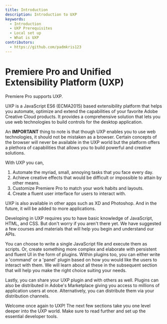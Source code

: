 ```yaml
---
title: Introduction
description: Introduction to UXP
keywords:
  - Introduction
  - UXP Prerequisites
  - Local set up
  - What is UXP
contributors:
  - https://github.com/padmkris123
---
```


# Premiere Pro and Unified Extensibility Platform (UXP)

Premiere Pro supports UXP. 

UXP is a JavaScript ES6 (ECMA2015) based extensibility platform that helps you automate, optimize and extend the capabilities of your favorite Adobe Creative Cloud products. It provides a comprehensive solution that lets you use web technologies to build controls for the desktop application.

<InlineAlert variant="info" slots="text"/>

An **IMPORTANT** thing to note is that though UXP enables you to use web technologies, it should not be mistaken as a browser. Certain concepts of the browser will never be available in the UXP world but the platform offers a plethora of capabilities that allows you to build powerful and creative solutions.

With UXP you can, 

1. Automate the myriad, small, annoying tasks that you face every day.
2. Achieve creative effects that would be difficult or impossible to attain by other means.
3. Customize Premiere Pro to match your work habits and layouts.
4. Create a fluent user interface for users to interact with.

UXP is also available in other apps such as XD and Photoshop. And in the future, it will be added to more applications.

Developing in UXP requires you to have basic knowledge of JavaScript, HTML, and CSS. But don't worry if you aren't there yet. We have suggested a few courses and materials that will help you begin and understand our APIs.

You can choose to write a single JavaScript file and execute them as scripts. Or, create something more complex and elaborate with persistent and fluent UI in the form of plugins. Within plugins too, you can either write a 'command' or a 'panel' plugin based on how you would like the users to interact with them. We will learn about all these in the subsequent section that will help you make the right choice suiting your needs.

Lastly, you can share your UXP plugin and <!--scripts-->with others as well. Plugins can also be distributed in Adobe's Marketplace giving you access to millions of application users at once. Alternatively, you can distribute them via your distribution channels. 

Welcome once again to UXP! The next few sections take you one level deeper into the UXP world. Make sure to read further and set up the essential developer tools. 

